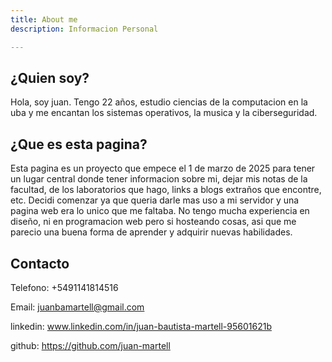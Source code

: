 ```yaml
---
title: About me 
description: Informacion Personal

---
```

## ¿Quien soy?
Hola, soy juan. Tengo 22 años, estudio ciencias de la computacion en la uba y me encantan los sistemas operativos, la musica y la ciberseguridad. 

## ¿Que es esta pagina?
Esta pagina es un proyecto que empece el 1 de marzo de 2025 para tener un lugar central donde tener informacion sobre mi, dejar mis notas de la facultad, de los laboratorios que hago, links a blogs extraños que encontre, etc. Decidi comenzar ya que queria darle mas uso a mi servidor y una pagina web era lo unico que me faltaba. No tengo mucha experiencia en diseño, ni en programacion web pero si hosteando cosas, asi que me parecio una buena forma de aprender y adquirir nuevas habilidades. 

## Contacto
Telefono: +5491141814516

Email: juanbamartell@gmail.com 

linkedin: www.linkedin.com/in/juan-bautista-martell-95601621b

github: https://github.com/juan-martell
